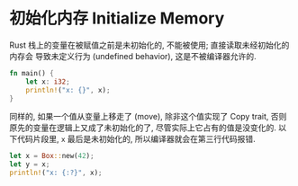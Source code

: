 # 初始化内存 Initialize Memory

Rust 栈上的变量在被赋值之前是未初始化的, 不能被使用; 直接读取未经初始化的内存会
导致未定义行为 (undefined behavior), 这是不被编译器允许的.

```rust
fn main() {
    let x: i32;
    println!("x: {}", x);
}
```

同样的, 如果一个值从变量上移走了 (move), 除非这个值实现了 Copy trait, 否则
原先的变量在逻辑上又成了未初始化的了, 尽管实际上它占有的值是没变化的.
以下代码片段里, `x` 最后是未初始化的, 所以编译器就会在第三行代码报错.

```rust
let x = Box::new(42);
let y = x;
println!("x: {:?}", x);
```
